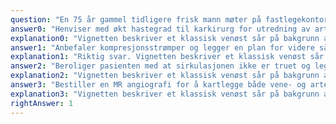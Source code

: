 ```yaml
---
question: "En 75 år gammel tidligere frisk mann møter på fastlegekontoret med et sår på høyre legg som han har hatt i flere måneder. Han er ikke plaget av smerter, men bekymret da hans mor ble låramputert da hun var på hans alder grunnet «dårlig blodforsyning». Ved undersøkelse finner du ødem i høyre underekstremitet, med eksemforandringer og et 6 x7 cm væskende sår på mediale legg. Det er varicer på begge underekstremiteter, mest uttalt på høyre side. Ankel-arm indeks måles til 0,9 på høyre fot. Hvordan bør denne pasienten best håndteres videre?"
answer0: "Henviser med økt hastegrad til karkirurg for utredning av arteriell insuffisiens med mistanke om kritisk ischemi"
explanation0: "Vignetten beskriver et klassisk venøst sår på bakgrunn av venøs insuffisiens. Det er ingen opplysninger som støtter nedsatt arteriell sirkulasjon; AAI på 0,9 sees ofte i denne aldersgruppen og bidrar ikke til sårdannelse. Pasienten beskriver heller ingen smerter. Venøse sår av denne størrelsen vil ikke tilhele med bare vanlig sårstell. Kompresjonsbehandling i form av linning eller kompresjonsstrømper klasse III er en viktig del av behandlingen. Varighet og størrelse på såret samt tydelige varicer tilsier behov for utredning av karkirurg. Dette er også viktig da det ved tilheling av venøse sår vil være større fare for residiv om underliggende venøs insuffisiens ikke er korrigert. For å vite om pasienten har overfladisk venøs insuffisiens egnet for endovenøs ablasjon kreves en karfysiologisk undersøkelse med ultralyd. MR angiografi har ingen plass i primærutredning av denne pasientgruppen, og bør kun bestilles av karkirurg om det skulle være behov for ytterligere utredning."
answer1: "Anbefaler kompresjonsstrømper og legger en plan for videre sårstell. Henviser til karkirurg for videre utredning av venøs insuffisiens"
explanation1: "Riktig svar. Vignetten beskriver et klassisk venøst sår på bakgrunn av venøs insuffisiens. Det er ingen opplysninger som støtter nedsatt arteriell sirkulasjon; AAI på 0,9 sees ofte i denne aldersgruppen og bidrar ikke til sårdannelse. Pasienten beskriver heller ingen smerter. Venøse sår av denne størrelsen vil ikke tilhele med bare vanlig sårstell. Kompresjonsbehandling i form av linning eller kompresjonsstrømper klasse III er en viktig del av behandlingen. Varighet og størrelse på såret samt tydelige varicer tilsier behov for utredning av karkirurg. Dette er også viktig da det ved tilheling av venøse sår vil være større fare for residiv om underliggende venøs insuffisiens ikke er korrigert. For å vite om pasienten har overfladisk venøs insuffisiens egnet for endovenøs ablasjon kreves en karfysiologisk undersøkelse med ultralyd. MR angiografi har ingen plass i primærutredning av denne pasientgruppen, og bør kun bestilles av karkirurg om det skulle være behov for ytterligere utredning."
answer2: "Beroliger pasienten med at sirkulasjonen ikke er truet og legger en plan for videre sårstell"
explanation2: "Vignetten beskriver et klassisk venøst sår på bakgrunn av venøs insuffisiens. Det er ingen opplysninger som støtter nedsatt arteriell sirkulasjon; AAI på 0,9 sees ofte i denne aldersgruppen og bidrar ikke til sårdannelse. Pasienten beskriver heller ingen smerter. Venøse sår av denne størrelsen vil ikke tilhele med bare vanlig sårstell. Kompresjonsbehandling i form av linning eller kompresjonsstrømper klasse III er en viktig del av behandlingen. Varighet og størrelse på såret samt tydelige varicer tilsier behov for utredning av karkirurg. Dette er også viktig da det ved tilheling av venøse sår vil være større fare for residiv om underliggende venøs insuffisiens ikke er korrigert. For å vite om pasienten har overfladisk venøs insuffisiens egnet for endovenøs ablasjon kreves en karfysiologisk undersøkelse med ultralyd. MR angiografi har ingen plass i primærutredning av denne pasientgruppen, og bør kun bestilles av karkirurg om det skulle være behov for ytterligere utredning."
answer3: "Bestiller en MR angiografi for å kartlegge både vene- og arteriesystemet for å målrette behandlingen samt legger plan for videre sårstell"
explanation3: "Vignetten beskriver et klassisk venøst sår på bakgrunn av venøs insuffisiens. Det er ingen opplysninger som støtter nedsatt arteriell sirkulasjon; AAI på 0,9 sees ofte i denne aldersgruppen og bidrar ikke til sårdannelse. Pasienten beskriver heller ingen smerter. Venøse sår av denne størrelsen vil ikke tilhele med bare vanlig sårstell. Kompresjonsbehandling i form av linning eller kompresjonsstrømper klasse III er en viktig del av behandlingen. Varighet og størrelse på såret samt tydelige varicer tilsier behov for utredning av karkirurg. Dette er også viktig da det ved tilheling av venøse sår vil være større fare for residiv om underliggende venøs insuffisiens ikke er korrigert. For å vite om pasienten har overfladisk venøs insuffisiens egnet for endovenøs ablasjon kreves en karfysiologisk undersøkelse med ultralyd. MR angiografi har ingen plass i primærutredning av denne pasientgruppen, og bør kun bestilles av karkirurg om det skulle være behov for ytterligere utredning."
rightAnswer: 1
---
```


